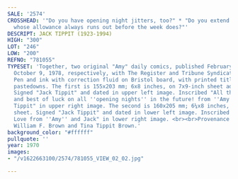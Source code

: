 ```yaml
---
SALE: '2574'
CROSSHEAD: '"Do you have opening night jitters, too?" * "Do you extend credit to someone
  whose allowance always runs out before the week does?"'
DESCRIPT: JACK TIPPIT (1923-1994)
HIGH: "300"
LOT: "246"
LOW: "200"
REFNO: "781055"
TYPESET: 'Together, two original "Amy" daily comics, published February 17, 1966 and
  October 9, 1978, respectively, with The Register and Tribune Syndicate pastedowns.
  Pen and ink with correction fluid on Bristol board, with printed title and caption
  pastedowns. The first is 155x203 mm; 6x8 inches, on 7x9-inch sheet adhered to board.
  Signed "Jack Tippit" and dated in upper left image. Inscribed "All the best to ''Bill''
  and best of luck on all ''opening nights'' in the future! from ''Amy'' and Jack
  Tippit" in upper right image. The second is 160x205 mm; 6¼x8 inches, on 7x9-inch
  sheet. Signed "Jack Tippit" and dated in lower left image. Inscribed "To Teeny /
  Love from ''Amy'' and Jack" in lower right image. <br><br>Provenance: Estate of
  William F. Brown and Tina Tippit Brown.'
background_color: "#ffffff"
pullquote: ''
year: 1970
images:
- "/v1622663100/2574/781055_VIEW_02_02.jpg"

---
```

